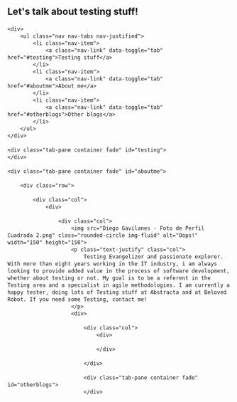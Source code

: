 <!DOCTYPE html>

<head>
    <title>Testexperimentum</title>
    <meta charset="utf-8">
    <meta name="viewport" content="width=device-width, initial-scale=1">
    <link rel="stylesheet" href="https://maxcdn.bootstrapcdn.com/bootstrap/4.4.1/css/bootstrap.min.css">
    <script src="https://ajax.googleapis.com/ajax/libs/jquery/3.4.1/jquery.min.js"></script>
    <script src="https://cdnjs.cloudflare.com/ajax/libs/popper.js/1.16.0/umd/popper.min.js"></script>
    <script src="https://maxcdn.bootstrapcdn.com/bootstrap/4.4.1/js/bootstrap.min.js"></script>
</head>

<h2>Let's talk about testing stuff!</h2>

<body>

    <div>
        <ul class="nav nav-tabs nav-justified">
            <li class="nav-item">
                <a class="nav-link" data-toggle="tab" href="#testing">Testing stuff</a>
            </li>
            <li class="nav-item">
                <a class="nav-link" data-toggle="tab" href="#aboutme">About me</a>
            </li>
            <li class="nav-item">
                <a class="nav-link" data-toggle="tab" href="#otherblogs">Other blogs</a>
            </li>
        </ul>
    </div>

    <div class="tab-pane container fade" id="testing">
    </div>

    <div class="tab-pane container fade" id="aboutme">

        <div class="row">

            <div class="col">
                <div>

                    <div class="col">
                        <img src="Diego Gavilanes - Foto de Perfil Cuadrada 2.png" class="rounded-circle img-fluid" alt="Oops!" width="150" height="150">
                        <p class="text-justify" class="col">
                            Testing Evangelizer and passionate explorer. With more than eight years working in the IT industry, i am always looking to provide added value in the process of software development, whether about testing or not. My goal is to be a referent in the Testing area and a specialist in agile methodologies. I am currently a happy tester, doing lots of Testing stuff at Abstracta and at Beloved Robot. If you need some Testing, contact me!
                        </p>
                        <div>

                            <div class="col">
                                <div>

                                </div>

                            </div>

                            <div class="tab-pane container fade" id="otherblogs">
                            </div>

</body>

</html>

